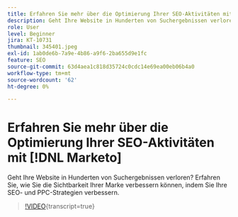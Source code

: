 ```yaml
---
title: Erfahren Sie mehr über die Optimierung Ihrer SEO-Aktivitäten mit [!DNL Marketo]
description: Geht Ihre Website in Hunderten von Suchergebnissen verloren? Erfahren Sie, wie Sie die Sichtbarkeit Ihrer Marke verbessern können, indem Sie Ihre SEO- und PPC-Strategien verbessern.
role: User
level: Beginner
jira: KT-10731
thumbnail: 345401.jpeg
exl-id: 1ab0de6b-7a9e-4b86-a9f6-2ba655d9e1fc
feature: SEO
source-git-commit: 63d4aea1c818d35724c0cdc14e69ea00eb06b4a0
workflow-type: tm+mt
source-wordcount: '62'
ht-degree: 0%

---
```


# Erfahren Sie mehr über die Optimierung Ihrer SEO-Aktivitäten mit [!DNL Marketo]

Geht Ihre Website in Hunderten von Suchergebnissen verloren? Erfahren Sie, wie Sie die Sichtbarkeit Ihrer Marke verbessern können, indem Sie Ihre SEO- und PPC-Strategien verbessern.

>[!VIDEO](https://video.tv.adobe.com/v/345401/?quality=12&learn=on){transcript=true}
